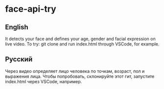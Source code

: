 # face-api-try
<h2>English</h2>
It detects your face and defines your age, gender and facial expression on live video. To try: git clone and run index.html through VSCode, for example.

<h2>Русский</h2>
Через видео определяет лицо человека по точкам, возраст, пол и выражения лица. Чтобы попробовать, склонируйте этот гит, запустите index.html через VSCode, например.
